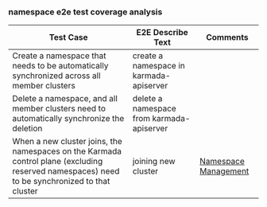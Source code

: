 ### namespace e2e test coverage analysis

| Test Case                                                                                                                                     | E2E Describe Text                         | Comments                                                                                                                         |
|-----------------------------------------------------------------------------------------------------------------------------------------------|-------------------------------------------|----------------------------------------------------------------------------------------------------------------------------------|
| Create a namespace that needs to be automatically synchronized across all member clusters                                                     | create a namespace in karmada-apiserver   ||
| Delete a namespace, and all member clusters need to automatically synchronize the deletion                                                    | delete a namespace from karmada-apiserver ||
| When a new cluster joins, the namespaces on the Karmada control plane (excluding reserved namespaces) need to be synchronized to that cluster | joining new cluster                       | [Namespace Management](https://karmada.io/docs/next/userguide/bestpractices/namespace-management/#default-namespace-propagation) |
